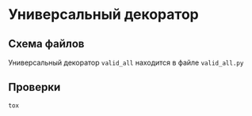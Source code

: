 # Универсальный декоратор

## Схема файлов
Универсальный декоратор `valid_all` находится в файле `valid_all.py`

## Проверки

``` 
tox 
```